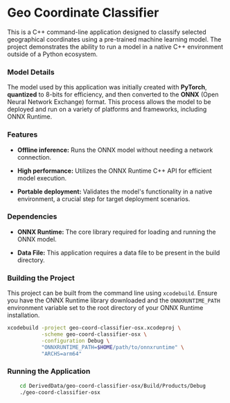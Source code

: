 # Geo Coordinate Classifier

This is a C++ command-line application designed to classify selected geographical coordinates using a pre-trained machine learning model. The project demonstrates the ability to run a model in a native C++ environment outside of a Python ecosystem.

### Model Details

The model used by this application was initially created with **PyTorch**, **quantized** to 8-bits for efficiency, and then converted to the **ONNX** (Open Neural Network Exchange) format. This process allows the model to be deployed and run on a variety of platforms and frameworks, including ONNX Runtime.

### Features

* **Offline inference:** Runs the ONNX model without needing a network connection.

* **High performance:** Utilizes the ONNX Runtime C++ API for efficient model execution.

* **Portable deployment:** Validates the model's functionality in a native environment, a crucial step for target deployment scenarios.

### Dependencies

* **ONNX Runtime:** The core library required for loading and running the ONNX model.

* **Data File:** This application requires a data file to be present in the build directory.

### Building the Project

This project can be built from the command line using `xcodebuild`. Ensure you have the ONNX Runtime library downloaded and the `ONNXRUNTIME_PATH` environment variable set to the root directory of your ONNX Runtime installation.

```bash
xcodebuild -project geo-coord-classifier-osx.xcodeproj \
           -scheme geo-coord-classifier-osx \
           -configuration Debug \
           "ONNXRUNTIME_PATH=$HOME/path/to/onnxruntime" \
           "ARCHS=arm64"
```

### Running the Application

```bash
	cd DerivedData/geo-coord-classifier-osx/Build/Products/Debug
	./geo-coord-classifier-osx
```
